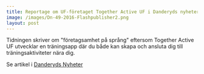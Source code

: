 ```yaml
---
title: Reportage om UF-företaget Together Active UF i Danderyds nyheter
image: /images/Dn-49-2016-Flashpublisher2.png
layout: post
---
```


Tidningen skriver om "företagsamhet på språng" eftersom Together Active UF utvecklar en träningsapp där du både kan skapa och ansluta dig till träningsaktiviteter nära dig.

Se artikel i [Danderyds Nyheter](http://pdf.direktpress.se/flashpublisher/magazine/15975)
